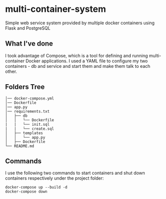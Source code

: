 # multi-container-system
Simple web service system provided by multiple docker containers using Flask and PostgreSQL

## What I've done
I took advantage of Compose, which is a tool for defining and running multi-container Docker applications. I used a YAML file to configure my two containers - db and service and start them and make them talk to each other.

## Folders Tree
```
│── docker-compose.yml
│── Dockerfile
│── app.py
│── requirements.txt
│   ├── db
│   │   └── Dockerfile
|   |   └── init.sql
|   |   └── create.sql
│   ├── templates
│   │   └── app.py
│   ├── Dockerfile
└── README.md
```

## Commands
I use the following two commands to start containers and shut down containers respectively under the project folder:
```
docker-compose up --build -d
docker-compose down
```
